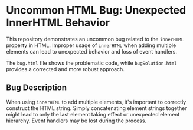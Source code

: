# Uncommon HTML Bug: Unexpected InnerHTML Behavior

This repository demonstrates an uncommon bug related to the `innerHTML` property in HTML.  Improper usage of `innerHTML` when adding multiple elements can lead to unexpected behavior and loss of event handlers. 

The `bug.html` file shows the problematic code, while `bugSolution.html` provides a corrected and more robust approach.

## Bug Description
When using `innerHTML` to add multiple elements, it's important to correctly construct the HTML string.  Simply concatenating element strings together might lead to only the last element taking effect or unexpected element hierarchy.  Event handlers may be lost during the process.
